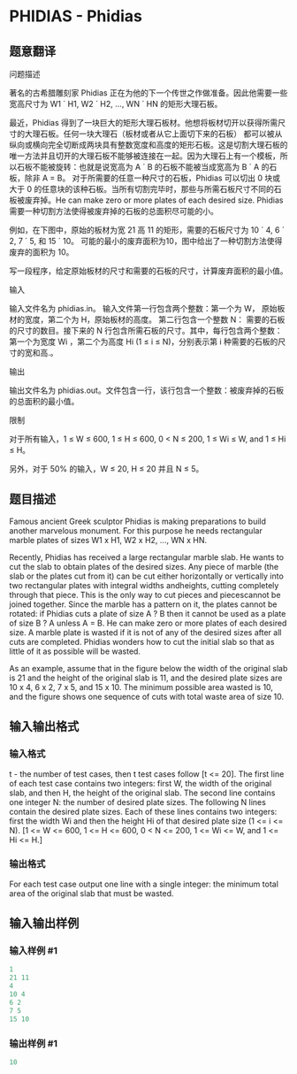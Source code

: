 # PHIDIAS - Phidias

## 题意翻译

问题描述

著名的古希腊雕刻家 Phidias 正在为他的下一个传世之作做准备。因此他需要一些宽高尺寸为 W1 ´ H1, W2 ´ H2, ..., WN ´ HN 的矩形大理石板。

最近，Phidias 得到了一块巨大的矩形大理石板材。他想将板材切开以获得所需尺寸的大理石板。任何一块大理石（板材或者从它上面切下来的石板） 都可以被从纵向或横向完全切断成两块具有整数宽度和高度的矩形石板。这是切割大理石板的唯一方法并且切开的大理石板不能够被连接在一起。因为大理石上有一个模板，所以石板不能被旋转：也就是说宽高为 A ´ B 的石板不能被当成宽高为 B ´ A 的石板，除非 A = B。 对于所需要的任意一种尺寸的石板，Phidias 可以切出 0 块或 大于 0 的任意块的该种石板。当所有切割完毕时，那些与所需石板尺寸不同的石板被废弃掉。He can make zero or more plates of each desired size. Phidias 需要一种切割方法使得被废弃掉的石板的总面积尽可能的小。

例如，在下图中，原始的板材为宽 21 高 11 的矩形，需要的石板尺寸为 10 ´ 4, 6 ´ 2, 7 ´ 5, 和 15 ´ 10。 可能的最小的废弃面积为10，图中给出了一种切割方法使得废弃的面积为 10。

写一段程序，给定原始板材的尺寸和需要的石板的尺寸，计算废弃面积的最小值。

输入

输入文件名为 phidias.in。 输入文件第一行包含两个整数：第一个为 W， 原始板材的宽度，第二个为 H，原始板材的高度。 第二行包含一个整数 N： 需要的石板的尺寸的数目。接下来的 N 行包含所需石板的尺寸。其中，每行包含两个整数：第一个为宽度 Wi ，第二个为高度 Hi (1 ≤ i ≤ N)，分别表示第 i 种需要的石板的尺寸的宽和高.。

输出

输出文件名为 phidias.out。文件包含一行，该行包含一个整数：被废弃掉的石板的总面积的最小值。

限制

对于所有输入，1 ≤ W ≤ 600, 1 ≤ H ≤ 600, 0 < N ≤ 200, 1 ≤ Wi ≤ W, and 1 ≤ Hi ≤ H。

另外，对于 50% 的输入，W ≤ 20, H ≤ 20 并且 N ≤ 5。

## 题目描述

 Famous ancient Greek sculptor Phidias is making preparations to build another marvelous monument. For this purpose he needs rectangular marble plates of sizes W1 x H1, W2 x H2, ..., WN x HN.

Recently, Phidias has received a large rectangular marble slab. He wants to cut the slab to obtain plates of the desired sizes. Any piece of marble (the slab or the plates cut from it) can be cut either horizontally or vertically into two rectangular plates with integral widths andheights, cutting completely through that piece. This is the only way to cut pieces and piecescannot be joined together. Since the marble has a pattern on it, the plates cannot be rotated: if Phidias cuts a plate of size A ? B then it cannot be used as a plate of size B ? A unless A = B. He can make zero or more plates of each desired size. A marble plate is wasted if it is not of any of the desired sizes after all cuts are completed. Phidias wonders how to cut the initial slab so that as little of it as possible will be wasted.

As an example, assume that in the figure below the width of the original slab is 21 and the height of the original slab is 11, and the desired plate sizes are 10 x 4, 6 x 2, 7 x 5, and 15 x 10. The minimum possible area wasted is 10, and the figure shows one sequence of cuts with total waste area of size 10.

## 输入输出格式

### 输入格式

 t - the number of test cases, then t test cases follow \[t <= 20\]. The first line of each test case contains two integers: first W, the width of the original slab, and then H, the height of the original slab. The second line contains one integer N: the number of desired plate sizes. The following N lines contain the desired plate sizes. Each of these lines contains two integers: first the width Wi and then the height Hi of that desired plate size (1 <= i <= N). \[1 <= W <= 600, 1 <= H <= 600, 0 < N <= 200, 1 <= Wi <= W, and 1 <= Hi <= H.\]

### 输出格式

For each test case output one line with a single integer: the minimum total area of the original slab that must be wasted.

## 输入输出样例

### 输入样例 #1

```cpp
1
21 11
4
10 4
6 2
7 5
15 10
```


### 输出样例 #1

```cpp
10
```


